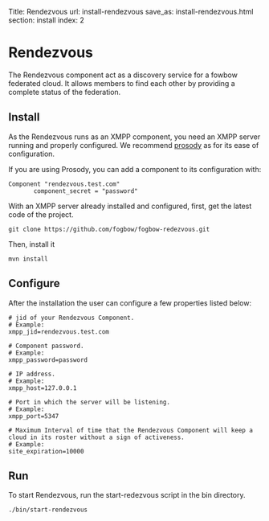 Title: Rendezvous
url: install-rendezvous
save_as: install-rendezvous.html
section: install
index: 2

# Rendezvous

The Rendezvous component act as a discovery service for a fowbow federated cloud. It allows members to find each other by providing a complete status of the federation.

## Install

As the Rendezvous runs as an XMPP component, you need an XMPP server running and properly configured.
We recommend [prosody](https://prosody.im/) as for its ease of configuration.

If you are using Prosody, you can add a component to its configuration with:
``` shell
Component "rendezvous.test.com"
       component_secret = "password"
```

With an XMPP server already installed and configured, first, get the latest code of the project.
``` shell
git clone https://github.com/fogbow/fogbow-redezvous.git
```
Then, install it
``` shell
mvn install
```

## Configure
After the installation the user can configure a few properties listed below:
``` shell
# jid of your Rendezvous Component.
# Example:
xmpp_jid=rendezvous.test.com

# Component password.
# Example:
xmpp_password=password

# IP address.
# Example:
xmpp_host=127.0.0.1

# Port in which the server will be listening.
# Example:
xmpp_port=5347

# Maximum Interval of time that the Rendezvous Component will keep a cloud in its roster without a sign of activeness.
# Example:
site_expiration=10000
```
## Run
To start Rendezvous, run the start-redezvous script in the bin directory.
``` shell
./bin/start-rendezvous
```
